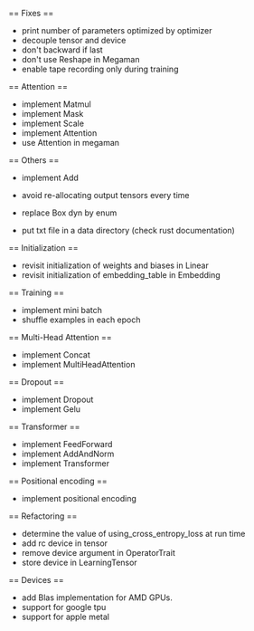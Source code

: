 == Fixes ==

- print number of parameters optimized by optimizer
- decouple tensor and device
- don't backward if last
- don't use Reshape in Megaman
- enable tape recording only during training

== Attention ==

- implement Matmul
- implement Mask
- implement Scale
- implement Attention
- use Attention in megaman

== Others ==

- implement Add

- avoid re-allocating output tensors every time
- replace Box dyn by enum
- put txt file in a data directory (check rust documentation)

== Initialization ==

- revisit initialization of weights and biases in Linear
- revisit initialization of embedding_table in Embedding

== Training ==

- implement mini batch
- shuffle examples in each epoch

== Multi-Head Attention ==

- implement Concat
- implement MultiHeadAttention

== Dropout ==

- implement Dropout
- implement Gelu

== Transformer ==

- implement FeedForward
- implement AddAndNorm
- implement Transformer

== Positional encoding ==

- implement positional encoding

== Refactoring ==

- determine the value of using_cross_entropy_loss at run time
- add rc device in tensor
- remove device argument in OperatorTrait
- store device in LearningTensor

== Devices ==

- add Blas implementation for AMD GPUs.
- support for google tpu
- support for apple metal

